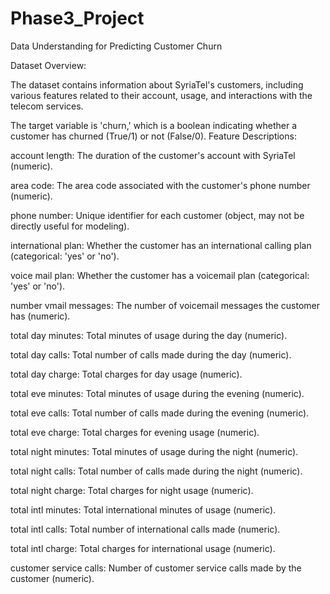 # Phase3_Project
Data Understanding for Predicting Customer Churn

Dataset Overview:

The dataset contains information about SyriaTel's customers, including various features related to their account, usage, and interactions with the telecom services.

The target variable is 'churn,' which is a boolean indicating whether a customer has churned (True/1) or not (False/0).
Feature Descriptions:

account length: The duration of the customer's account with SyriaTel (numeric).

area code: The area code associated with the customer's phone number (numeric).

phone number: Unique identifier for each customer (object, may not be directly useful for modeling).

international plan: Whether the customer has an international calling plan (categorical: 'yes' or 'no').

voice mail plan: Whether the customer has a voicemail plan (categorical: 'yes' or 'no').

number vmail messages: The number of voicemail messages the customer has (numeric).

total day minutes: Total minutes of usage during the day (numeric).

total day calls: Total number of calls made during the day (numeric).

total day charge: Total charges for day usage (numeric).

total eve minutes: Total minutes of usage during the evening (numeric).

total eve calls: Total number of calls made during the evening (numeric).

total eve charge: Total charges for evening usage (numeric).

total night minutes: Total minutes of usage during the night (numeric).

total night calls: Total number of calls made during the night (numeric).

total night charge: Total charges for night usage (numeric).

total intl minutes: Total international minutes of usage (numeric).

total intl calls: Total number of international calls made (numeric).

total intl charge: Total charges for international usage (numeric).

customer service calls: Number of customer service calls made by the customer (numeric).
